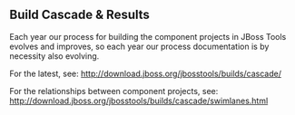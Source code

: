  <h2>Build Cascade & Results</h2>

 Each year our process for building the component projects in JBoss Tools evolves and improves, 
 so each year our process documentation is by necessity also evolving.

 For the latest, see: <a href="http://download.jboss.org/jbosstools/builds/cascade/">http://download.jboss.org/jbosstools/builds/cascade/</a>

 For the relationships between component projects, see: <a href="http://download.jboss.org/jbosstools/builds/cascade/swimlanes.html">http://download.jboss.org/jbosstools/builds/cascade/swimlanes.html</a>

 
